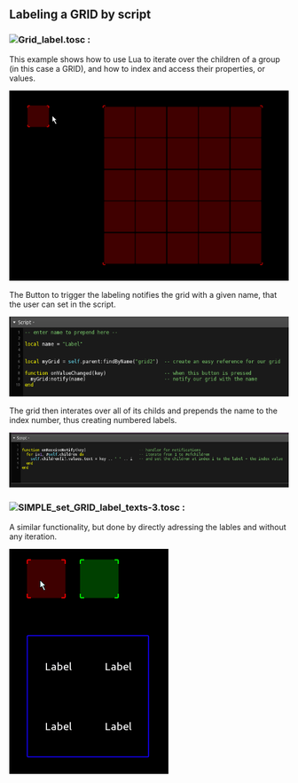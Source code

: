## Labeling a GRID by script

### ![Grid_label.tosc :](Grid_label.tosc) 

This example shows how to use Lua to iterate over the children of a group (in this case a GRID), and how to index and access their properties, or values.

![gridlabel](preview_1.gif) 


The Button to trigger the labeling notifies the grid with a given name, that the user can set in the script.

![button](script_button.png)


The grid then interates over all of its childs and prepends the name to the index number, thus creating numbered labels.

![gridscript](script_grid.png)


### ![SIMPLE_set_GRID_label_texts-3.tosc :](SIMPLE_set_GRID_label_texts-3.tosc) 

A similar functionality, but done by directly adressing the lables and without any iteration.

![gridlabel](preview_2.gif) 
